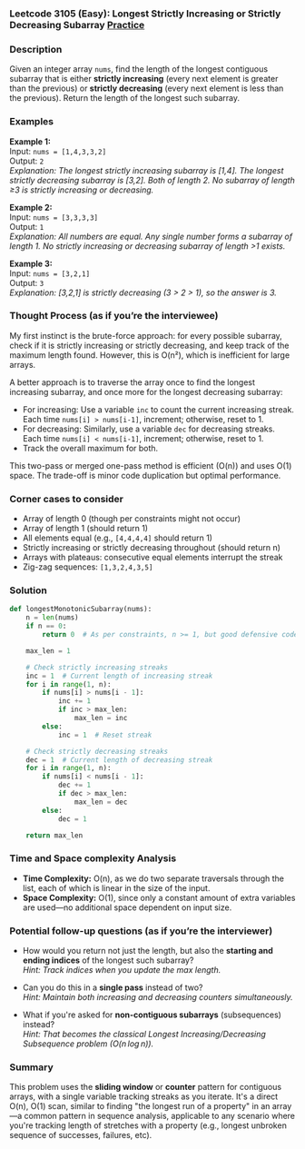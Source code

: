 ### Leetcode 3105 (Easy): Longest Strictly Increasing or Strictly Decreasing Subarray [Practice](https://leetcode.com/problems/longest-strictly-increasing-or-strictly-decreasing-subarray)

### Description  
Given an integer array `nums`, find the length of the longest contiguous subarray that is either **strictly increasing** (every next element is greater than the previous) or **strictly decreasing** (every next element is less than the previous). Return the length of the longest such subarray.

### Examples  

**Example 1:**  
Input: `nums = [1,4,3,3,2]`  
Output: `2`  
*Explanation: The longest strictly increasing subarray is [1,4]. The longest strictly decreasing subarray is [3,2]. Both of length 2. No subarray of length ≥3 is strictly increasing or decreasing.*

**Example 2:**  
Input: `nums = [3,3,3,3]`  
Output: `1`  
*Explanation: All numbers are equal. Any single number forms a subarray of length 1. No strictly increasing or decreasing subarray of length >1 exists.*

**Example 3:**  
Input: `nums = [3,2,1]`  
Output: `3`  
*Explanation: [3,2,1] is strictly decreasing (3 > 2 > 1), so the answer is 3.*

### Thought Process (as if you’re the interviewee)  
My first instinct is the brute-force approach: for every possible subarray, check if it is strictly increasing or strictly decreasing, and keep track of the maximum length found. However, this is O(n²), which is inefficient for large arrays.

A better approach is to traverse the array once to find the longest increasing subarray, and once more for the longest decreasing subarray:
- For increasing: Use a variable `inc` to count the current increasing streak. Each time `nums[i] > nums[i-1]`, increment; otherwise, reset to 1.
- For decreasing: Similarly, use a variable `dec` for decreasing streaks. Each time `nums[i] < nums[i-1]`, increment; otherwise, reset to 1.
- Track the overall maximum for both.

This two-pass or merged one-pass method is efficient (O(n)) and uses O(1) space. The trade-off is minor code duplication but optimal performance.

### Corner cases to consider  
- Array of length 0 (though per constraints might not occur)
- Array of length 1 (should return 1)
- All elements equal (e.g., `[4,4,4,4]` should return 1)
- Strictly increasing or strictly decreasing throughout (should return n)
- Arrays with plateaus: consecutive equal elements interrupt the streak
- Zig-zag sequences: `[1,3,2,4,3,5]`

### Solution

```python
def longestMonotonicSubarray(nums):
    n = len(nums)
    if n == 0:
        return 0  # As per constraints, n >= 1, but good defensive code

    max_len = 1

    # Check strictly increasing streaks
    inc = 1  # Current length of increasing streak
    for i in range(1, n):
        if nums[i] > nums[i - 1]:
            inc += 1
            if inc > max_len:
                max_len = inc
        else:
            inc = 1  # Reset streak

    # Check strictly decreasing streaks
    dec = 1  # Current length of decreasing streak
    for i in range(1, n):
        if nums[i] < nums[i - 1]:
            dec += 1
            if dec > max_len:
                max_len = dec
        else:
            dec = 1

    return max_len
```

### Time and Space complexity Analysis  

- **Time Complexity:** O(n), as we do two separate traversals through the list, each of which is linear in the size of the input.
- **Space Complexity:** O(1), since only a constant amount of extra variables are used—no additional space dependent on input size.

### Potential follow-up questions (as if you’re the interviewer)  

- How would you return not just the length, but also the **starting and ending indices** of the longest such subarray?  
  *Hint: Track indices when you update the max length.*

- Can you do this in a **single pass** instead of two?  
  *Hint: Maintain both increasing and decreasing counters simultaneously.*

- What if you're asked for **non-contiguous subarrays** (subsequences) instead?  
  *Hint: That becomes the classical Longest Increasing/Decreasing Subsequence problem (O(n log n)).*

### Summary
This problem uses the **sliding window** or **counter** pattern for contiguous arrays, with a single variable tracking streaks as you iterate. It's a direct O(n), O(1) scan, similar to finding "the longest run of a property" in an array—a common pattern in sequence analysis, applicable to any scenario where you're tracking length of stretches with a property (e.g., longest unbroken sequence of successes, failures, etc).